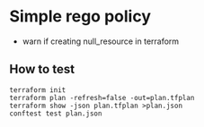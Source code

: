 # Simple rego policy

- warn if creating null_resource in terraform

## How to test

```
terraform init
terraform plan -refresh=false -out=plan.tfplan
terraform show -json plan.tfplan >plan.json
conftest test plan.json
```
